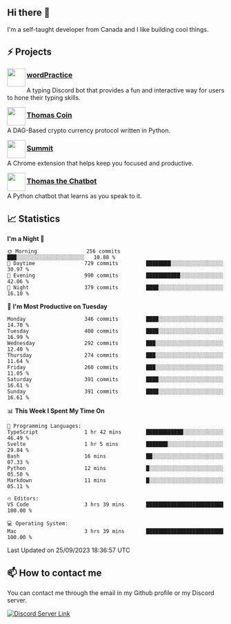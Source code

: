 <h2>Hi there 👋</h2>

<p>I'm a self-taught developer from Canada and I like building cool things.</p>

<h2>⚡ Projects</h2>

<img align="left" src="https://i.imgur.com/BIzs17V.png" width="42" height="42" />
<h3><a target="_blank" href="https://wordpractice.principle.sh/">wordPractice</a></h3>
<p>A typing Discord bot that provides a fun and interactive way for users to hone their typing skills.</p>

<img align="left" src="https://i.imgur.com/4FdQpgN.png" width="42" height="42" />
<h3><a href="https://github.com/principle105/thomas-coin">Thomas Coin</a></h3>
<p>A DAG-Based crypto currency protocol written in Python.</p>

<img align="left" src="https://i.imgur.com/Ly8Atho.png" width="42" height="42" />
<h3><a href="https://summit.sh/">Summit</a></h3>
<p>A Chrome extension that helps keep you focused and productive.</p>

<img align="left" src="https://i.imgur.com/hA9YF2s.png" width="42" height="42" />
<h3><a href="https://github.com/principle105/thomasthechatbot">Thomas the Chatbot</a></h3>
<p>A Python chatbot that learns as you speak to it.</p>

<h2>📈 Statistics</h2>

<!--START_SECTION:waka-->
**I'm a Night 🦉** 

```text
🌞 Morning                256 commits         ███░░░░░░░░░░░░░░░░░░░░░░   10.88 % 
🌆 Daytime                729 commits         ████████░░░░░░░░░░░░░░░░░   30.97 % 
🌃 Evening                990 commits         ███████████░░░░░░░░░░░░░░   42.06 % 
🌙 Night                  379 commits         ████░░░░░░░░░░░░░░░░░░░░░   16.10 % 
```
📅 **I'm Most Productive on Tuesday** 

```text
Monday                   346 commits         ████░░░░░░░░░░░░░░░░░░░░░   14.70 % 
Tuesday                  400 commits         ████░░░░░░░░░░░░░░░░░░░░░   16.99 % 
Wednesday                292 commits         ███░░░░░░░░░░░░░░░░░░░░░░   12.40 % 
Thursday                 274 commits         ███░░░░░░░░░░░░░░░░░░░░░░   11.64 % 
Friday                   260 commits         ███░░░░░░░░░░░░░░░░░░░░░░   11.05 % 
Saturday                 391 commits         ████░░░░░░░░░░░░░░░░░░░░░   16.61 % 
Sunday                   391 commits         ████░░░░░░░░░░░░░░░░░░░░░   16.61 % 
```


📊 **This Week I Spent My Time On** 

```text
💬 Programming Languages: 
TypeScript               1 hr 42 mins        ████████████░░░░░░░░░░░░░   46.49 % 
Svelte                   1 hr 5 mins         ███████░░░░░░░░░░░░░░░░░░   29.84 % 
Bash                     16 mins             ██░░░░░░░░░░░░░░░░░░░░░░░   07.33 % 
Python                   12 mins             █░░░░░░░░░░░░░░░░░░░░░░░░   05.50 % 
Markdown                 11 mins             █░░░░░░░░░░░░░░░░░░░░░░░░   05.11 % 

🔥 Editors: 
VS Code                  3 hrs 39 mins       █████████████████████████   100.00 % 

💻 Operating System: 
Mac                      3 hrs 39 mins       █████████████████████████   100.00 % 
```


 Last Updated on 25/09/2023 18:36:57 UTC
<!--END_SECTION:waka-->

<h2>📫 How to contact me</h2>

You can contact me through the email in my Github profile or my Discord server.

[![Discord Server Link](https://dcbadge.vercel.app/api/server/DHnk46C)](https://discord.gg/DHnk46C)

